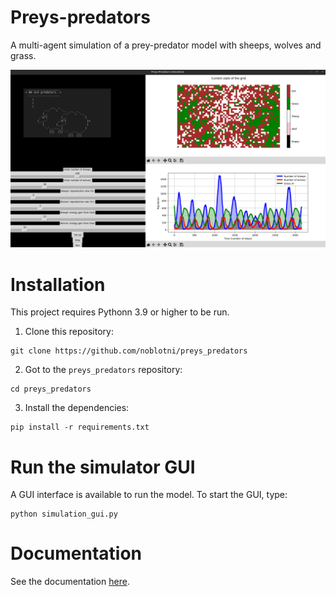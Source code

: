 # Preys-predators

A multi-agent simulation of a prey-predator model with sheeps, wolves and grass.

![](./docs/images/prey_predator_gui.png)

# Installation

This project requires Pythonn 3.9 or higher to be run.

1. Clone this repository:
```shell
git clone https://github.com/noblotni/preys_predators
```
2. Got to the `preys_predators` repository:
```shell
cd preys_predators
```
3. Install the dependencies:
```shell
pip install -r requirements.txt
```

# Run the simulator GUI

A GUI interface is available to run the model. To start the GUI, type:
```shell
python simulation_gui.py
```

# Documentation

See the documentation [here](./docs/documentation.md).